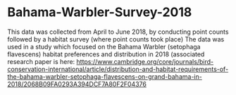# Bahama-Warbler-Survey-2018
This data was collected from April to June 2018, by conducting point counts followed by a habitat survey (where point counts took place)
The data was used in a study which focused on the Bahama Warbler (setophaga flavescens) habitat preferences and distribution in 2018 (associated research paper is here: https://www.cambridge.org/core/journals/bird-conservation-international/article/distribution-and-habitat-requirements-of-the-bahama-warbler-setophaga-flavescens-on-grand-bahama-in-2018/2068B09FA0293A394DCF7A80F2F04376
